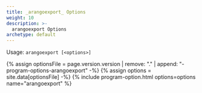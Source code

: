 ```yaml
---
title: _arangoexport_ Options
weight: 10
description: >-
  arangoexport Options
archetype: default
---
```

Usage: `arangoexport [<options>]`

{% assign optionsFile = page.version.version | remove: "." | append: "-program-options-arangoexport" -%}
{% assign options = site.data[optionsFile] -%}
{% include program-option.html options=options name="arangoexport" %}
